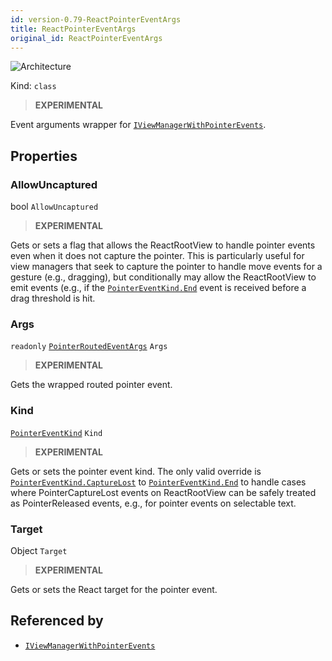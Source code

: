 ```yaml
---
id: version-0.79-ReactPointerEventArgs
title: ReactPointerEventArgs
original_id: ReactPointerEventArgs
---
```


![Architecture](https://img.shields.io/badge/architecture-old_only-yellow)

Kind: `class`

> **EXPERIMENTAL**

Event arguments wrapper for [`IViewManagerWithPointerEvents`](IViewManagerWithPointerEvents).

## Properties
### AllowUncaptured
 bool `AllowUncaptured`

> **EXPERIMENTAL**

Gets or sets a flag that allows the ReactRootView to handle pointer events even when it does not capture the pointer. This is particularly useful for view managers that seek to capture the pointer to handle move events for a gesture (e.g., dragging), but conditionally may allow the ReactRootView to emit events (e.g., if the [`PointerEventKind.End`](PointerEventKind) event is received before a drag threshold is hit.

### Args
`readonly`  [`PointerRoutedEventArgs`](https://learn.microsoft.com/uwp/api/Windows.UI.Xaml.Input.PointerRoutedEventArgs) `Args`

> **EXPERIMENTAL**

Gets the wrapped routed pointer event.

### Kind
 [`PointerEventKind`](PointerEventKind) `Kind`

> **EXPERIMENTAL**

Gets or sets the pointer event kind. The only valid override is [`PointerEventKind.CaptureLost`](PointerEventKind) to [`PointerEventKind.End`](PointerEventKind) to handle cases where PointerCaptureLost events on ReactRootView can be safely treated as PointerReleased events, e.g., for pointer events on selectable text.

### Target
 Object `Target`

> **EXPERIMENTAL**

Gets or sets the React target for the pointer event.

## Referenced by
- [`IViewManagerWithPointerEvents`](IViewManagerWithPointerEvents)
